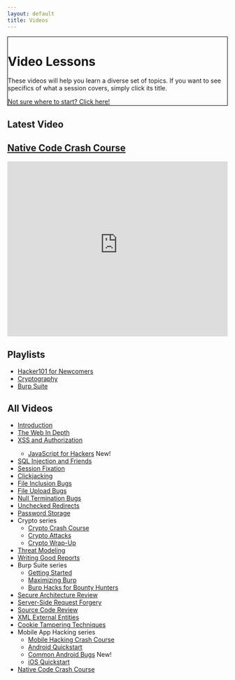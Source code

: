```yaml
---
layout: default
title: Videos
---
```


<div class="container-fluid">
  <div class="position-relative overflow-hidden row mb-5 text-center bg-light text-dark" style="border: 1px solid black">
    <div class="col">
      <h1 class="display-5 font-weight-normal">Video Lessons</h1>
      <p class="lead font-weight-normal">These videos will help you learn a diverse set of topics. If you want to see specifics of what a session covers, simply click its title.</p>
      <a class="btn btn-success mb-2" href="resources#2">Not sure where to start? Click here!</a>
    </div>
    <div class="product-device box-shadow d-none d-md-block"></div>
    <div class="product-device product-device-2 box-shadow d-none d-md-block"></div>
  </div>
</div>
<div class="container-fluid pt-3">
  <div class="row">
    <div class="col-sm-50 mb-4 pb-2 text-center text-white">
      <div class="mb-0">
        <h2 class="display-5">Latest Video</h2>
        <h2 class="display-5 text-white"><a href="sessions/native_code_crash_course">Native Code Crash Course</a></h2>
      </div>
      <iframe id="ytplayer" type="text/html" width="100%" height="400" src="https://www.youtube-nocookie.com/embed/NeeCfLNyTwo?rel=0&autoplay=0&origin={{ site.url }}" frameborder="0"></iframe>
    </div>
    <div class="col-sm-28 mb-4 pb-2 border-left border-success">
      <h2 class="display-5">Playlists</h2>
      <ul>
        <li><a href="playlists/newcomers">Hacker101 for Newcomers</a></li>
        <li><a href="playlists/cryptography">Cryptography</a></li>
        <li><a href="playlists/burp_suite">Burp Suite</a></li>
      </ul>
      <h2 class="display-5">All Videos</h2>
      <ul>
        <li><a href="sessions/introduction">Introduction</a></li>
        <li><a href="sessions/web_in_depth">The Web In Depth</a></li>
        <li><a href="sessions/xss">XSS and Authorization</a></li>
        <ul>
          <li>
            <a href="sessions/javascript_for_hackers">JavaScript for Hackers</a> <span class="badge badge-pill badge-danger">New!</span>
          </li>
        </ul>
        <li><a href="sessions/sqli">SQL Injection and Friends</a></li>
        <li><a href="sessions/session_fixation">Session Fixation</a></li>
        <li><a href="sessions/clickjacking">Clickjacking</a></li>
        <li><a href="sessions/file_inclusion">File Inclusion Bugs</a></li>
        <li><a href="sessions/file_uploads">File Upload Bugs</a></li>
        <li><a href="sessions/null_termination">Null Termination Bugs</a></li>
        <li><a href="sessions/unchecked_redirects">Unchecked Redirects</a></li>
        <li><a href="sessions/password_storage">Password Storage</a></li>
        <li>Crypto series
          <ul>
            <li><a href="sessions/crypto_crash_course">Crypto Crash Course</a></li>
            <li><a href="sessions/crypto_attacks">Crypto Attacks</a></li>
            <li><a href="sessions/crypto_wrap-up">Crypto Wrap-Up</a></li>
          </ul>
        </li>
        <li><a href="sessions/threat_modeling">Threat Modeling</a></li>
        <li><a href="sessions/good_reports">Writing Good Reports</a></li>
        <li>Burp Suite series
          <ul>
            <li><a href="sessions/burp101">Getting Started</a></li>
            <li><a href="sessions/burp201">Maximizing Burp</a></li>
            <li><a href="sessions/burp301">Burp Hacks for Bounty Hunters</a></li>
          </ul>
        </li>
        <li><a href="sessions/secure_architecture">Secure Architecture Review</a></li>
        <li><a href="sessions/ssrf">Server-Side Request Forgery</a></li>
        <li><a href="sessions/source_review">Source Code Review</a></li>
        <li><a href="sessions/xxe">XML External Entities</a></li>
        <li><a href="sessions/cookie_tampering">Cookie Tampering Techniques</a></li>
        <li>Mobile App Hacking series
          <ul>
            <li><a href="sessions/mobile_crash_course">Mobile Hacking Crash Course</a></li>
            <li><a href="sessions/android_quickstart">Android Quickstart</a></li>
            <li><a href="sessions/common_android_bugs">Common Android Bugs</a> <span class="badge badge-pill badge-danger">New!</span></li>
            <li><a href="sessions/ios_quickstart">iOS Quickstart</a></li>
          </ul>
        </li>
        <li><a href="sessions/native_code_crash_course">Native Code Crash Course</a></li>
      </ul>
    </div>
  </div>
</div>
